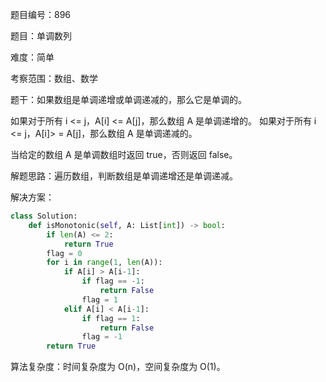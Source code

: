 题目编号：896

题目：单调数列

难度：简单

考察范围：数组、数学

题干：如果数组是单调递增或单调递减的，那么它是单调的。

如果对于所有 i <= j，A[i] <= A[j]，那么数组 A 是单调递增的。 如果对于所有 i <= j，A[i]> = A[j]，那么数组 A 是单调递减的。

当给定的数组 A 是单调数组时返回 true，否则返回 false。

解题思路：遍历数组，判断数组是单调递增还是单调递减。

解决方案：

```python
class Solution:
    def isMonotonic(self, A: List[int]) -> bool:
        if len(A) <= 2:
            return True
        flag = 0
        for i in range(1, len(A)):
            if A[i] > A[i-1]:
                if flag == -1:
                    return False
                flag = 1
            elif A[i] < A[i-1]:
                if flag == 1:
                    return False
                flag = -1
        return True
```

算法复杂度：时间复杂度为 O(n)，空间复杂度为 O(1)。